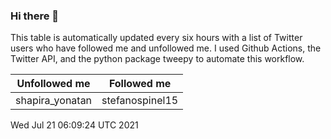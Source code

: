 ### Hi there 👋

This table is automatically updated every six hours with a list of Twitter users who have followed me and unfollowed me. I used Github Actions, the Twitter API, and the python package tweepy to automate this workflow.

| Unfollowed me |  Followed me |
| --- | --- |
|shapira_yonatan|stefanospinel15|
Wed Jul 21 06:09:24 UTC 2021
